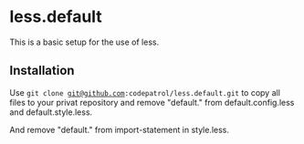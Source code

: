 less.default
============

This is a basic setup for the use of less.

## Installation

Use <code>git clone git@github.com:codepatrol/less.default.git</code> to copy all files to your privat repository and remove "default." from default.config.less and default.style.less.

And remove "default." from import-statement in style.less.
